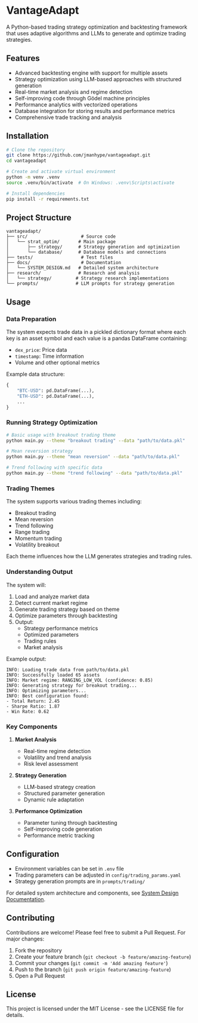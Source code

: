 # VantageAdapt

A Python-based trading strategy optimization and backtesting framework that uses adaptive algorithms and LLMs to generate and optimize trading strategies.

## Features

- Advanced backtesting engine with support for multiple assets
- Strategy optimization using LLM-based approaches with structured generation
- Real-time market analysis and regime detection
- Self-improving code through Gödel machine principles
- Performance analytics with vectorized operations
- Database integration for storing results and performance metrics
- Comprehensive trade tracking and analysis

## Installation

```bash
# Clone the repository
git clone https://github.com/jmanhype/vantageadapt.git
cd vantageadapt

# Create and activate virtual environment
python -m venv .venv
source .venv/bin/activate  # On Windows: .venv\Scripts\activate

# Install dependencies
pip install -r requirements.txt
```

## Project Structure

```
vantageadapt/
├── src/                    # Source code
│   └── strat_optim/       # Main package
│       ├── strategy/      # Strategy generation and optimization
│       └── database/      # Database models and connections
├── tests/                  # Test files
├── docs/                   # Documentation
│   └── SYSTEM_DESIGN.md   # Detailed system architecture
├── research/              # Research and analysis
│   └── strategy/         # Strategy research implementations
└── prompts/              # LLM prompts for strategy generation
```

## Usage

### Data Preparation

The system expects trade data in a pickled dictionary format where each key is an asset symbol and each value is a pandas DataFrame containing:
- `dex_price`: Price data
- `timestamp`: Time information
- Volume and other optional metrics

Example data structure:
```python
{
    "BTC-USD": pd.DataFrame(...),
    "ETH-USD": pd.DataFrame(...),
    ...
}
```

### Running Strategy Optimization

```bash
# Basic usage with breakout trading theme
python main.py --theme "breakout trading" --data "path/to/data.pkl"

# Mean reversion strategy
python main.py --theme "mean reversion" --data "path/to/data.pkl"

# Trend following with specific data
python main.py --theme "trend following" --data "path/to/data.pkl"
```

### Trading Themes

The system supports various trading themes including:
- Breakout trading
- Mean reversion
- Trend following
- Range trading
- Momentum trading
- Volatility breakout

Each theme influences how the LLM generates strategies and trading rules.

### Understanding Output

The system will:
1. Load and analyze market data
2. Detect current market regime
3. Generate trading strategy based on theme
4. Optimize parameters through backtesting
5. Output:
   - Strategy performance metrics
   - Optimized parameters
   - Trading rules
   - Market analysis

Example output:
```
INFO: Loading trade data from path/to/data.pkl
INFO: Successfully loaded 65 assets
INFO: Market regime: RANGING_LOW_VOL (confidence: 0.85)
INFO: Generating strategy for breakout trading...
INFO: Optimizing parameters...
INFO: Best configuration found:
- Total Return: 2.45
- Sharpe Ratio: 1.87
- Win Rate: 0.62
```

### Key Components

1. **Market Analysis**
   - Real-time regime detection
   - Volatility and trend analysis
   - Risk level assessment

2. **Strategy Generation**
   - LLM-based strategy creation
   - Structured parameter generation
   - Dynamic rule adaptation

3. **Performance Optimization**
   - Parameter tuning through backtesting
   - Self-improving code generation
   - Performance metric tracking

## Configuration

- Environment variables can be set in `.env` file
- Trading parameters can be adjusted in `config/trading_params.yaml`
- Strategy generation prompts are in `prompts/trading/`

For detailed system architecture and components, see [System Design Documentation](docs/SYSTEM_DESIGN.md).

## Contributing

Contributions are welcome! Please feel free to submit a Pull Request. For major changes:

1. Fork the repository
2. Create your feature branch (`git checkout -b feature/amazing-feature`)
3. Commit your changes (`git commit -m 'Add amazing feature'`)
4. Push to the branch (`git push origin feature/amazing-feature`)
5. Open a Pull Request

## License

This project is licensed under the MIT License - see the LICENSE file for details. 